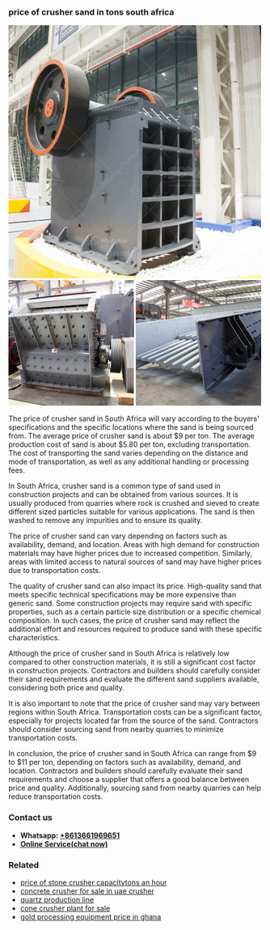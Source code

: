 <h3>price of crusher sand in tons south africa</h3><img src='1708587177.jpg' alt=''><p>The price of crusher sand in South Africa will vary according to the buyers' specifications and the specific locations where the sand is being sourced from. The average price of crusher sand is about $9 per ton. The average production cost of sand is about $5.80 per ton, excluding transportation. The cost of transporting the sand varies depending on the distance and mode of transportation, as well as any additional handling or processing fees.</p><p>In South Africa, crusher sand is a common type of sand used in construction projects and can be obtained from various sources. It is usually produced from quarries where rock is crushed and sieved to create different sized particles suitable for various applications. The sand is then washed to remove any impurities and to ensure its quality.</p><p>The price of crusher sand can vary depending on factors such as availability, demand, and location. Areas with high demand for construction materials may have higher prices due to increased competition. Similarly, areas with limited access to natural sources of sand may have higher prices due to transportation costs.</p><p>The quality of crusher sand can also impact its price. High-quality sand that meets specific technical specifications may be more expensive than generic sand. Some construction projects may require sand with specific properties, such as a certain particle size distribution or a specific chemical composition. In such cases, the price of crusher sand may reflect the additional effort and resources required to produce sand with these specific characteristics.</p><p>Although the price of crusher sand in South Africa is relatively low compared to other construction materials, it is still a significant cost factor in construction projects. Contractors and builders should carefully consider their sand requirements and evaluate the different sand suppliers available, considering both price and quality.</p><p>It is also important to note that the price of crusher sand may vary between regions within South Africa. Transportation costs can be a significant factor, especially for projects located far from the source of the sand. Contractors should consider sourcing sand from nearby quarries to minimize transportation costs.</p><p>In conclusion, the price of crusher sand in South Africa can range from $9 to $11 per ton, depending on factors such as availability, demand, and location. Contractors and builders should carefully evaluate their sand requirements and choose a supplier that offers a good balance between price and quality. Additionally, sourcing sand from nearby quarries can help reduce transportation costs.</p><h3>Contact us</h3><ul><li><strong>Whatsapp:&nbsp;<a href="https://wa.me/8613661969651">+8613661969651</a></strong></li><li><a href="https://swt.shibang-china.com/?git&amp;zhl&amp;price of crusher sand in tons south africa"><strong>Online Service(chat now)</strong></a></li></ul><h3>Related</h3><ul><li><a href='price of stone crusher capacitytons an hour.md'>price of stone crusher capacitytons an hour</a></li><li><a href='concrete crusher for sale in uae crusher.md'>concrete crusher for sale in uae crusher</a></li><li><a href='quartz production line.md'>quartz production line</a></li><li><a href='cone crusher plant for sale.md'>cone crusher plant for sale</a></li><li><a href='gold processing equipment price in ghana.md'>gold processing equipment price in ghana</a></li></ul>